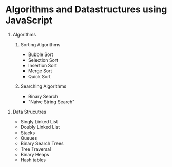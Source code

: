# Algorithms and Datastructures using JavaScript

1. Algorithms

    1. Sorting Algorithms
        * Bubble Sort
        * Selection Sort
        * Insertion Sort
        * Merge Sort
        * Quick Sort

    2. Searching Algorithms
        * Binary Search
        * "Naive String Search"
    

2. Data Strucutres

    * Singly Linked List
    * Doubly Linked List
    * Stacks
    * Queues
    * Binary Search Trees
    * Tree Traversal
    * Binary Heaps
    * Hash tables
